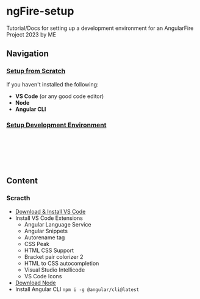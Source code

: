 # ngFire-setup
Tutorial/Docs for setting up a development environment for an AngularFire Project 2023 by ME

## Navigation
### [Setup from Scratch](###Scratch)
If you haven't installed the following:
- __VS Code__ (or any good code editor)
- __Node__
- __Angular CLI__

### [Setup Development Environment](#two)

&nbsp;

&nbsp;

&nbsp;

## Content
### Scracth
- [Download & Install VS Code](https://code.visualstudio.com/download)
- Install VS Code Extensions
  - Angular Language Service
  - Angular Snippets
  - Autorename tag
  - CSS Peak
  - HTML CSS Support
  - Bracket pair colorizer 2
  - HTML to CSS autocompletion
  - Visual Studio Intellicode
  - VS Code Icons
- [Download Node](https://nodejs.org/pt-br/download)
- Install Angular CLI `npm i -g @angular/cli@latest`


